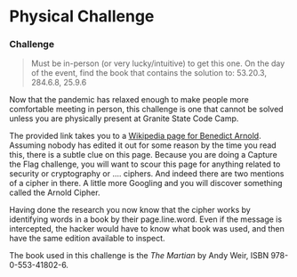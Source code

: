 # Physical Challenge

### Challenge
> Must be in-person (or very lucky/intuitive) to get this one. On the day of the event, find the book that contains the solution to: 53.20.3, 284.6.8, 25.9.6

Now that the pandemic has relaxed enough to make people more comfortable meeting in person, this challenge is one that cannot be solved unless you are physically present at Granite State Code Camp.

The provided link takes you to a [Wikipedia page for Benedict Arnold](https://en.wikipedia.org/wiki/Benedict_Arnold). Assuming nobody has edited it out for some reason by the time you read this, there is a subtle clue on this page. Because you are doing a Capture the Flag challenge, you will want to scour this page for anything related to security or cryptography or .... ciphers. And indeed there are two mentions of a cipher in there. A little more Googling and you will discover something called the Arnold Cipher. 

Having done the research you now know that the cipher works by identifying words in a book by their page.line.word. Even if the message is intercepted, the hacker would have to know what book was used, and then have the same edition available to inspect. 

The book used in this challenge is the *The Martian* by Andy Weir, ISBN 978-0-553-41802-6. 